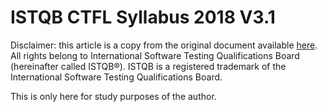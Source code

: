 # ISTQB CTFL Syllabus 2018 V3.1

Disclaimer: this article is a copy from the original document available [here](https://www.istqb.org/downloads/send/2-foundation-level-documents/281-istqb-ctfl-syllabus-2018-v3-1.html).  
All rights belong to International Software Testing Qualifications Board \(hereinafter called ISTQB®\). ISTQB is a registered trademark of the International Software Testing Qualifications Board.

This is only here for study purposes of the author. 

